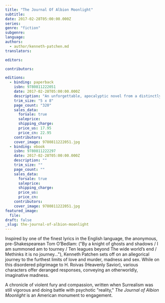 ```yaml
---
title: "The Journal Of Albion Moonlight"
subtitle:
date: 2017-02-28T05:00:00.000Z
series:
genre: "fiction"
subgenre:
language:
authors:
  - author/kenneth-patchen.md
translators:

editors:

contributors:

editions:
  - binding: paperback
    isbn: 9780811222051
    date: 2017-02-28T05:00:00.000Z
    description: "An unforgettable, apocalyptic novel from a distinctly American prophet "
    trim_size: "5 x 8"
    page_count: "320"
    sales_data:
      forsale: true
      saleprice:
      shipping_charge:
      price_us: 17.95
      price_cn: 22.95
    contributors:
    cover_image: 9780811222051.jpg
  - binding: ebook
    isbn: 9780811222297
    date: 2017-02-28T05:00:00.000Z
    description: ""
    trim_size: ""
    page_count: ""
    sales_data:
      forsale: true
      saleprice:
      shipping_charge:
      price_us:
      price_cn:
    contributors:
    cover_image: 9780811222051.jpg
featured_image:
  file:
draft: false
_slug: the-journal-of-albion-moonlight
---
```


Inspired by one of the finest lyrics in the English language, the anonymous, pre-Shakespearean Tom O’Bedlam: ("By a knight of ghosts and shadows / I am summoned am to tourney / Ten leagues beyond The wide world’s end / Methinks it is no journey..."), Kenneth Patchen sets off on an allegorical journey to the furthest limits of love and murder, madness and sex. While on this disordered pilgrimage to H. Roivas (Heavenly Savior), various characters offer deranged responses, conveying an otherworldly, imaginative madness.

A chronicle of violent fury and compassion, written when Surrealism was still vigorous and doing battle with psychotic "reality," _The Journal of Albion Moonlight_ is an American monument to engagement.

